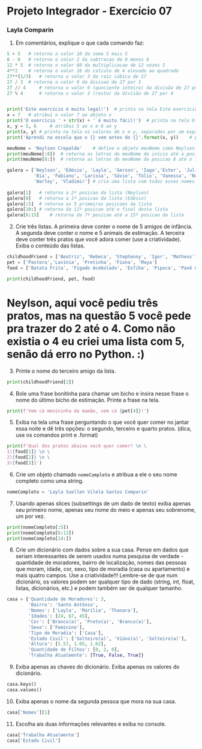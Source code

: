 # Projeto Integrador - Exercício 07

### Layla Comparin

1) Em comentários, explique o que cada comando faz:


```python
5 + 5   # retorna o valor 10 da soma 5 mais 5
8 - 6   # retorna o valor 2 da subtracao de 8 menos 6
12 * 5  # retorna o valor 60 da multiplicacao de 12 vezes 5
4**2    # retorna o valor 16 do calculo de 4 elevado ao quadrado
27**(1/3)   # retorna o valor 3 da raíz cúbica de 27
27 / 3  # retorna o valor 9 da divisao de 27 por 3
27 // 4     # retorna o valor 6 (quociente inteiro) da divisão de 27 por 4
27 % 4      # retorna o valor 3 (resto) da divisão de 27 por 4


print('Este exercício é muito legal!')  # printa na tela Este exercício é muito legal!
x = 7   # atribui o valor 7 ao objeto x
print('O exercício ' + str(x) + ' é muito fácil!')  # printa na tela O exercício 7 é muito fácil!, convertendo o 7 da variável x para string
x, y = 5, 6     # atribui 5 ao x e 6 ao y
print(x, y) # printa na tela os valores de x e y, separados por um espaço
print('Aprendi na escola que o {} vem antes do {}'.format(x, y))    # printa na tela Aprendi na escola que o 5 vem antes do 6

meuNome = 'Neylson Crepalde'    # define o objeto meuNome como Neylson Crepalde
print(meuNome[:8])  # retorna as letras do meuNome do início até a posicao 7 (começando do 0)
print(meuNome[8:])  # retorna as letras do meuNome da posicao 8 até o final

galera = ['Neylson', 'Edésio', 'Layla', 'Gerson', 'Iago','Ester', 'Juliany', 'Marcos', 'Patrick', 
          'Bia', 'Fabiano', 'Larissa', 'Sávio', 'Túlio', 'Vanessa', 'Numiá', 'Adelvan', 'Nelson', 
          'Warley', 'Vladimir'] # cria uma lista com todos esses nomes
          
galera[1]   # retorna a 2º posicao da lista (Neylson)
galera[0]   # retorna a 1º posicao da lista (Edésio)
galera[:5]  # retorna as 5 primeiras posicoes da lista
galera[10:] # retorna da 11º posicao até o final desta lista
galera[6:15]    # retorna da 7º posicao até a 15º posicao da lista
```

2) Crie três listas. A primeira deve conter o nome de 5 amigos de infância. A segunda deve conter o nome e 5 animais de estimação. A terceira deve conter três pratos que você adora comer (use a criatividade). Exiba o conteúdo das listas.

```python    
childhoodFriend = ['Beatriz', 'Rebeca', 'Stephanny', 'Igor', 'Matheus']
pet = ['Pastora','Lavínia', 'Pretinha', 'Fiona', 'Maya']
food = ['Batata Frita', 'Figado Acebolado', 'Esfiha', 'Pipoca', 'Pavê de Morango']

print(childhoodFriend, pet, food)
```
# Neylson, aqui você pediu três pratos, mas na questão 5 você pede pra trazer do 2 até o 4. Como não existia o 4 eu criei uma lista com 5, senão dá erro no Python. :)

3) Printe o nome do terceiro amigo da lista. 

```python     
print(childhoodFriend[2])
```

4) Bole uma frase bonitinha para chamar um bicho e insira nesse frase o nome do último bicho de estimação. Printe a frase na tela.

```python     
print(f'Vem cá menininha da mamãe, vem cá {pet[4]}!')
```

5) Exiba na tela uma frase perguntando o que você quer comer no jantar essa noite e dê três opções: o segundo, terceiro e quarto pratos. (dica, use os comandos print e .format)

```python     
print(f'Qual dos pratos abaixo você quer comer? \n \
1){food[1]} \n \
2){food[2]} \n \
3){food[3]}')
```

6) Crie um objeto chamado `nomeCompleto` e atribua a ele o seu nome completo como uma string.

```python 
nomeCompleto = 'Layla Suellen Vilela Santos Comparin'
```

7) Usando apenas slices (subsettings de um dado de texto) exiba apenas seu primeiro nome, apenas seu nome do meio e apenas seu sobrenome, um por vez.

```python 
print(nomeCompleto[:5])
print(nomeCompleto[6:13])
print(nomeCompleto[14:])
```

8) Crie um dicionário com dados sobre a sua casa. Pense em dados que seriam interessantes de serem usados numa pesquisa de verdade - quantidade de moradores, bairro de localização, nomes das pessoas que moram, idade, cor, sexo, tipo de moradia (casa ou apartamento) e mais quatro campos. Use a criatividade!!! Lembre-se de que num dicionário, os valores podem ser qualquer tipo de dado (string, int, float, listas, dicionários, etc.) e podem também ser de qualquer tamanho.

```python 
casa = {'Quantidade de Moradores': 3,
        'Bairro': 'Santo Antônio',
        'Nomes': ['Layla', 'Marília', 'Thanara'],
        'Idades': [24, 67, 45],
        'Cor': ['Branco(a)', 'Preto(a)', 'Branco(a)'],
        'Sexo': ['Feminino'],
        'Tipo de Moradia': ['Casa'],
        'Estado Civil': ['Solteiro(a)', 'Viúvo(a)', 'Solteiro(a)'],
        'Altura': [1.57, 1.65, 1.62],
        'Quantidade de Filhos': [0, 2, 0],
        'Trabalha Atualmente': [True, False, True]}
```

9) Exiba apenas as chaves do dicionário. Exiba apenas os valores do dicionário.

```python 
casa.keys()
casa.values()
```

10) Exiba apenas o nome da segunda pessoa que mora na sua casa.

```python 
casa['Nomes'][1]
```

11) Escolha ais duas informações relevantes e exiba no console.

```python 
casa['Trabalha Atualmente']
casa['Estado Civil']
```
